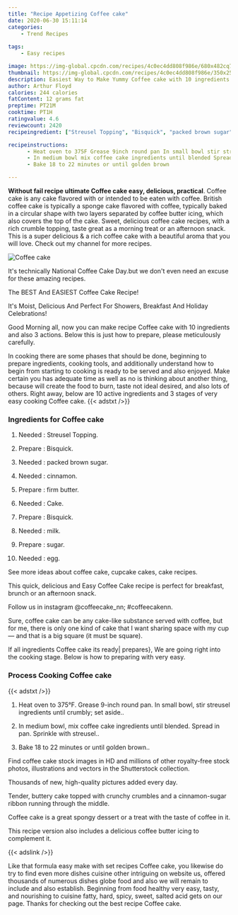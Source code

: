 ```yaml
---
title: "Recipe Appetizing Coffee cake"
date: 2020-06-30 15:11:14
categories:
    - Trend Recipes
    
tags:
    - Easy recipes

image: https://img-global.cpcdn.com/recipes/4c0ec4dd808f986e/680x482cq70/coffee-cake-recipe-main-photo.jpg
thumbnail: https://img-global.cpcdn.com/recipes/4c0ec4dd808f986e/350x250cq70/coffee-cake-recipe-main-photo.jpg
description: Easiest Way to Make Yummy Coffee cake with 10 ingredients and 3 stages of easy cooking.
author: Arthur Floyd
calories: 244 calories
fatContent: 12 grams fat
preptime: PT21M
cooktime: PT1H
ratingvalue: 4.6
reviewcount: 2420
recipeingredient: ["Streusel Topping", "Bisquick", "packed brown sugar", "cinnamon", "firm butter", "Cake", "Bisquick", "milk", "sugar", "egg"]

recipeinstructions: 
      - Heat oven to 375F Grease 9inch round pan In small bowl stir streusel ingredients until crumbly set aside 
      - In medium bowl mix coffee cake ingredients until blended Spread in pan Sprinkle with streusel 
      - Bake 18 to 22 minutes or until golden brown

---
```




**Without fail recipe ultimate Coffee cake easy, delicious, practical**. Coffee cake is any cake flavored with or intended to be eaten with coffee. British coffee cake is typically a sponge cake flavored with coffee, typically baked in a circular shape with two layers separated by coffee butter icing, which also covers the top of the cake. Sweet, delicious coffee cake recipes, with a rich crumble topping, taste great as a morning treat or an afternoon snack. This is a super delicious &amp; a rich coffee cake with a beautiful aroma that you will love. Check out my channel for more recipes.


![Coffee cake](https://img-global.cpcdn.com/recipes/4c0ec4dd808f986e/680x482cq70/coffee-cake-recipe-main-photo.jpg "Coffee cake")



It&#39;s technically National Coffee Cake Day.but we don&#39;t even need an excuse for these amazing recipes.

The BEST And EASIEST Coffee Cake Recipe!

It&#39;s Moist, Delicious And Perfect For Showers, Breakfast And Holiday Celebrations!


Good Morning all, now you can make recipe Coffee cake with 10 ingredients and also 3 actions. Below this is just how to prepare, please meticulously carefully.

In cooking there are some phases that should be done, beginning to prepare ingredients, cooking tools, and additionally understand how to begin from starting to cooking is ready to be served and also enjoyed. Make certain you has adequate time as well as no is thinking about another thing, because will create the food to burn, taste not ideal desired, and also lots of others. Right away, below are 10 active ingredients and 3 stages of very easy cooking Coffee cake.
{{< adstxt />}}

### Ingredients for Coffee cake


1. Needed  : Streusel Topping.

1. Prepare  : Bisquick.

1. Needed  : packed brown sugar.

1. Needed  : cinnamon.

1. Prepare  : firm butter.

1. Needed  : Cake.

1. Prepare  : Bisquick.

1. Needed  : milk.

1. Prepare  : sugar.

1. Needed  : egg.


See more ideas about coffee cake, cupcake cakes, cake recipes.

This quick, delicious and Easy Coffee Cake recipe is perfect for breakfast, brunch or an afternoon snack.

Follow us in instagram @coffeecake_nn; #coffeecakenn.

Sure, coffee cake can be any cake-like substance served with coffee, but for me, there is only one kind of cake that I want sharing space with my cup — and that is a big square (it must be square).


If all ingredients Coffee cake its ready| prepares}, We are going right into the cooking stage. Below is how to preparing with very easy.

### Process Cooking Coffee cake

{{< adstxt />}}


1. Heat oven to 375°F. Grease 9-inch round pan. In small bowl, stir streusel ingredients until crumbly; set aside..



1. In medium bowl, mix coffee cake ingredients until blended. Spread in pan. Sprinkle with streusel..



1. Bake 18 to 22 minutes or until golden brown..




Find coffee cake stock images in HD and millions of other royalty-free stock photos, illustrations and vectors in the Shutterstock collection.

Thousands of new, high-quality pictures added every day.

Tender, buttery cake topped with crunchy crumbles and a cinnamon-sugar ribbon running through the middle.

Coffee cake is a great spongy dessert or a treat with the taste of coffee in it.

This recipe version also includes a delicious coffee butter icing to complement it.


{{< adslink />}}

Like that formula easy make with set recipes Coffee cake, you likewise do try to find even more dishes cuisine other intriguing on website us, offered thousands of numerous dishes globe food and also we will remain to include and also establish. Beginning from food healthy very easy, tasty, and nourishing to cuisine fatty, hard, spicy, sweet, salted acid gets on our page. Thanks for checking out the best recipe Coffee cake.

